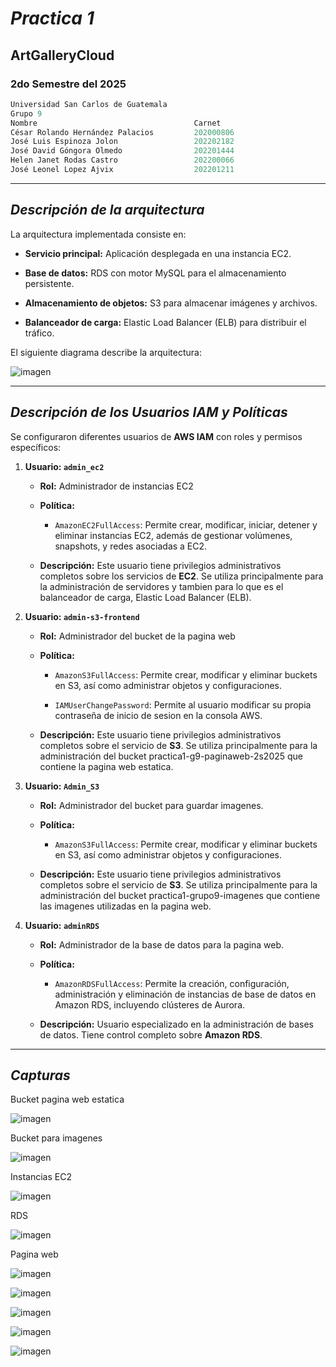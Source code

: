 # **_Practica 1_**

## ArtGalleryCloud

### 2do Semestre del 2025

```js
Universidad San Carlos de Guatemala
Grupo 9
Nombre                                   Carnet
César Rolando Hernández Palacios         202000806
José Luis Espinoza Jolon                 202202182
José David Góngora Olmedo                202201444
Helen Janet Rodas Castro                 202200066
José Leonel Lopez Ajvix                  202201211
```

---

## **_Descripción de la arquitectura_**

La arquitectura implementada consiste en:

- **Servicio principal:** Aplicación desplegada en una instancia EC2.

- **Base de datos:** RDS con motor MySQL para el almacenamiento persistente.

- **Almacenamiento de objetos:** S3 para almacenar imágenes y archivos.

- **Balanceador de carga:** Elastic Load Balancer (ELB) para distribuir el tráfico.

El siguiente diagrama describe la arquitectura:

![imagen](/img/arquitectura.PNG)

---

## **_Descripción de los Usuarios IAM y Políticas_**

Se configuraron diferentes usuarios de **AWS IAM** con roles y permisos específicos:

1. **Usuario: `admin_ec2`**

   - **Rol:** Administrador de instancias EC2
   - **Política:**

     - `AmazonEC2FullAccess`: Permite crear, modificar, iniciar, detener y eliminar instancias EC2, además de gestionar volúmenes, snapshots, y redes asociadas a EC2.

   - **Descripción:**
     Este usuario tiene privilegios administrativos completos sobre los servicios de **EC2**. Se utiliza principalmente para la administración de servidores y tambien para lo que es el balanceador de carga, Elastic Load Balancer (ELB).

2. **Usuario: `admin-s3-frontend`**

   - **Rol:** Administrador del bucket de la pagina web
   - **Política:**

     - `AmazonS3FullAccess`: Permite crear, modificar y eliminar buckets en S3, así como administrar objetos y configuraciones.

     - `IAMUserChangePassword`: Permite al usuario modificar su propia contraseña de inicio de sesion en la consola AWS.

   - **Descripción:**
     Este usuario tiene privilegios administrativos completos sobre el servicio de **S3**. Se utiliza principalmente para la administración del bucket practica1-g9-paginaweb-2s2025 que contiene la pagina web estatica.

3. **Usuario: `Admin_S3`**

   - **Rol:** Administrador del bucket para guardar imagenes.
   - **Política:**

     - `AmazonS3FullAccess`: Permite crear, modificar y eliminar buckets en S3, así como administrar objetos y configuraciones.

   - **Descripción:**
     Este usuario tiene privilegios administrativos completos sobre el servicio de **S3**. Se utiliza principalmente para la administración del bucket practica1-grupo9-imagenes que contiene las imagenes utilizadas en la pagina web.

4. **Usuario: `adminRDS`**

   - **Rol:** Administrador de la base de datos para la pagina web.
   - **Política:**

     - `AmazonRDSFullAccess`: Permite la creación, configuración, administración y eliminación de instancias de base de datos en Amazon RDS, incluyendo clústeres de Aurora.

   - **Descripción:**
     Usuario especializado en la administración de bases de datos. Tiene control completo sobre **Amazon RDS**.

---

## **_Capturas_**

Bucket pagina web estatica

![imagen](/img/S31.PNG)

Bucket para imagenes

![imagen](/img/S32.PNG)

Instancias EC2

![imagen](/img/EC2.PNG)

RDS

![imagen](/img/RDS.PNG)

Pagina web

![imagen](/img/WEB1.PNG)

![imagen](/img/WEB2.PNG)

![imagen](/img/WEB3.PNG)

![imagen](/img/WEB4.PNG)

![imagen](/img/WEB5.PNG)
